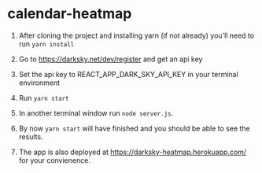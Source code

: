 # calendar-heatmap

1)  After cloning the project and installing yarn (if not already) you'll need to run `yarn install`

2) Go to https://darksky.net/dev/register and get an api key

3) Set the api key to REACT_APP_DARK_SKY_API_KEY in your terminal environment

4) Run `yarn start`

5) In another terminal window run `node server.js`. 

6) By now `yarn start` will have finished and you should be able to see the results.

7) The app is also deployed at https://darksky-heatmap.herokuapp.com/ for your convienence. 
